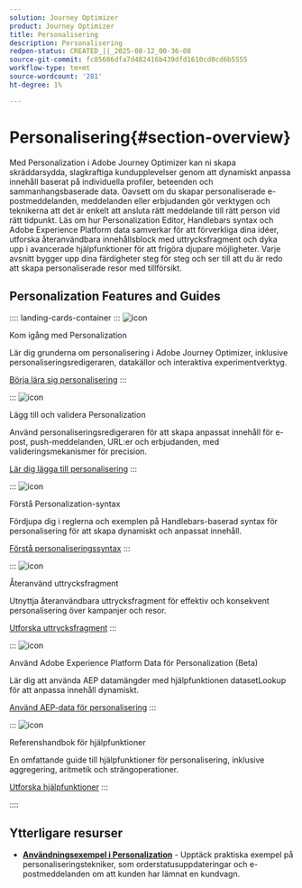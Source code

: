 ```yaml
---
solution: Journey Optimizer
product: Journey Optimizer
title: Personalisering
description: Personalisering
redpen-status: CREATED_||_2025-08-12_00-36-08
source-git-commit: fc85686dfa7d482416b439dfd1610cd0cd6b5555
workflow-type: tm+mt
source-wordcount: '281'
ht-degree: 1%

---
```



# Personalisering{#section-overview}

Med Personalization i Adobe Journey Optimizer kan ni skapa skräddarsydda, slagkraftiga kundupplevelser genom att dynamiskt anpassa innehåll baserat på individuella profiler, beteenden och sammanhangsbaserade data. Oavsett om du skapar personaliserade e-postmeddelanden, meddelanden eller erbjudanden gör verktygen och teknikerna att det är enkelt att ansluta rätt meddelande till rätt person vid rätt tidpunkt. Läs om hur Personalization Editor, Handlebars syntax och Adobe Experience Platform data samverkar för att förverkliga dina idéer, utforska återanvändbara innehållsblock med uttrycksfragment och dyka upp i avancerade hjälpfunktioner för att frigöra djupare möjligheter. Varje avsnitt bygger upp dina färdigheter steg för steg och ser till att du är redo att skapa personaliserade resor med tillförsikt.

## Personalization Features and Guides

:::: landing-cards-container
:::
![icon](https://cdn.experienceleague.adobe.com/icons/circle-play.svg?lang=sv-SE)

Kom igång med Personalization

Lär dig grunderna om personalisering i Adobe Journey Optimizer, inklusive personaliseringsredigeraren, datakällor och interaktiva experimentverktyg.

[Börja lära sig personalisering](../using/personalization/personalize.md)
:::

:::
![icon](https://cdn.experienceleague.adobe.com/icons/list-check.svg?lang=sv-SE)

Lägg till och validera Personalization

Använd personaliseringsredigeraren för att skapa anpassat innehåll för e-post, push-meddelanden, URL:er och erbjudanden, med valideringsmekanismer för precision.

[Lär dig lägga till personalisering](../using/personalization/personalization-build-expressions.md)
:::

:::
![icon](https://cdn.experienceleague.adobe.com/icons/code-branch.svg?lang=sv-SE)

Förstå Personalization-syntax

Fördjupa dig i reglerna och exemplen på Handlebars-baserad syntax för personalisering för att skapa dynamiskt och anpassat innehåll.

[Förstå personaliseringssyntax](../using/personalization/personalization-syntax.md)
:::

:::
![icon](https://cdn.experienceleague.adobe.com/icons/puzzle-piece.svg?lang=sv-SE)

Återanvänd uttrycksfragment

Utnyttja återanvändbara uttrycksfragment för effektiv och konsekvent personalisering över kampanjer och resor.

[Utforska uttrycksfragment](../using/personalization/use-expression-fragments.md)
:::

:::
![icon](https://cdn.experienceleague.adobe.com/icons/database.svg?lang=sv-SE)

Använd Adobe Experience Platform Data för Personalization (Beta)

Lär dig att använda AEP datamängder med hjälpfunktionen datasetLookup för att anpassa innehåll dynamiskt.

[Använd AEP-data för personalisering](../using/personalization/aep-data-perso.md)
:::

:::
![icon](https://cdn.experienceleague.adobe.com/icons/screwdriver-wrench.svg?lang=sv-SE)

Referenshandbok för hjälpfunktioner

En omfattande guide till hjälpfunktioner för personalisering, inklusive aggregering, aritmetik och strängoperationer.

[Utforska hjälpfunktioner](functions-landing-page.md)
:::

::::


## Ytterligare resurser

- **[Användningsexempel i Personalization](personalization-use-cases-landing-page.md)** - Upptäck praktiska exempel på personaliseringstekniker, som orderstatusuppdateringar och e-postmeddelanden om att kunden har lämnat en kundvagn.
